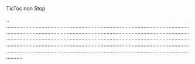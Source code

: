 TicToc non Stop

..
.......................................................................................................................................................................................................................................................................................................................................................................................................................................................................................................................................................................................................................................................